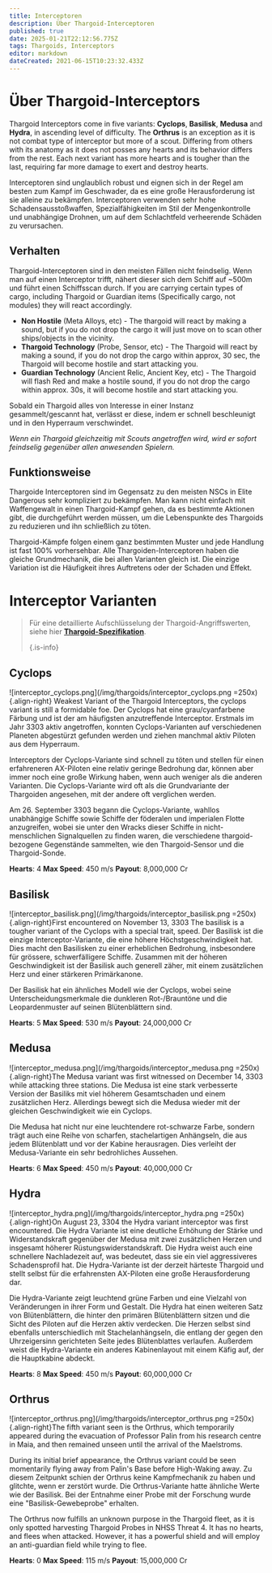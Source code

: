 ```yaml
---
title: Interceptoren
description: Über Thargoid-Interceptoren
published: true
date: 2025-01-21T22:12:56.775Z
tags: Thargoids, Interceptors
editor: markdown
dateCreated: 2021-06-15T10:23:32.433Z
---
```


# Über Thargoid-Interceptors
Thargoid Interceptors come in five variants: **Cyclops**, **Basilisk**, **Medusa** and **Hydra**, in ascending level of difficulty. The **Orthrus** is an exception as it is not combat type of interceptor but more of a scout. Differing from others with its anatomy as it does not posses any hearts and  its behavior differs from the rest. Each next variant has more hearts and is tougher than the last, requiring far more damage to exert and destroy hearts.

Interceptoren sind unglaublich robust und eignen sich in der Regel am besten zum Kampf im Geschwader, da es eine große Herausforderung ist sie alleine zu bekämpfen. Interceptoren verwenden sehr hohe Schadensausstoßwaffen, Spezialfähigkeiten im Stil der Mengenkontrolle und unabhängige Drohnen, um auf dem Schlachtfeld verheerende Schäden zu verursachen.

## Verhalten
Thargoid-Interceptoren sind in den meisten Fällen nicht feindselig. Wenn man auf einen Interceptor trifft, nähert dieser sich dem Schiff auf ~500m und führt einen Schiffsscan durch. If you are carrying certain types of cargo, including Thargoid or Guardian items (Specifically cargo, not modules) they will react accordingly.
- **Non Hostile** (Meta Alloys, etc) - The thargoid will react by making a sound, but if you do not drop the cargo it will just move on to scan other ships/objects in the vicinity.
- **Thargoid Technology** (Probe, Sensor, etc) - The Thargoid will react by making a sound, if you do not drop the cargo within approx, 30 sec, the Thargoid will become hostile and start attacking you.
- **Guardian Technology** (Ancient Relic, Ancient Key, etc) - The Thargoid will flash Red and make a hostile sound, if you do not drop the cargo within approx. 30s, it will become hostile and start attacking you.

Sobald ein Thargoid alles von Interesse in einer Instanz gesammelt/gescannt hat, verlässt er diese, indem er schnell beschleunigt und in den Hyperraum verschwindet.

*Wenn ein Thargoid gleichzeitig mit Scouts angetroffen wird, wird er sofort feindselig gegenüber allen anwesenden Spielern.*

## Funktionsweise
Thargoide Interceptoren sind im Gegensatz zu den meisten NSCs in Elite Dangerous sehr kompliziert zu bekämpfen. Man kann nicht einfach mit Waffengewalt in einen Thargoid-Kampf gehen, da es bestimmte Aktionen gibt, die durchgeführt werden müssen, um die Lebenspunkte des Thargoids zu reduzieren und ihn schließlich zu töten.

Thargoid-Kämpfe folgen einem ganz bestimmten Muster und jede Handlung ist fast 100% vorhersehbar. Alle Thargoiden-Interceptoren haben die gleiche Grundmechanik, die bei allen Varianten gleich ist. Die einzige Variation ist die Häufigkeit ihres Auftretens oder der Schaden und Effekt.

# Interceptor Varianten
> Für eine detaillierte Aufschlüsselung der Thargoid-Angriffswerten, siehe hier [**Thargoid-Spezifikation**](/en/thargoid-specs). 
> 
> {.is-info}

## **Cyclops**
!\[interceptor_cyclops.png\](/img/thargoids/interceptor_cyclops.png =250x){.align-right} Weakest Variant of the Thargoid Interceptors, the cyclops variant is still a formidable foe. Der Cyclops hat eine grau/cyanfarbene Färbung und ist der am häufigsten anzutreffende Interceptor. Erstmals im Jahr 3303 aktiv angetroffen, konnten Cyclops-Varianten auf verschiedenen Planeten abgestürzt gefunden werden und ziehen manchmal aktiv Piloten aus dem Hyperraum.

Interceptors der Cyclops-Variante sind schnell zu töten und stellen für einen erfahreneren AX-Piloten eine relativ geringe Bedrohung dar, können aber immer noch eine große Wirkung haben, wenn auch weniger als die anderen Varianten. Die Cyclops-Variante wird oft als die Grundvariante der Thargoiden angesehen, mit der andere oft verglichen werden.

Am 26. September 3303 begann die Cyclops-Variante, wahllos unabhängige Schiffe sowie Schiffe der föderalen und imperialen Flotte anzugreifen, wobei sie unter den Wracks dieser Schiffe in nicht-menschlichen Signalquellen zu finden waren, die verschiedene thargoid-bezogene Gegenstände sammelten, wie den Thargoid-Sensor und die Thargoid-Sonde.

**Hearts**: 4 **Max Speed**: 450 m/s **Payout**: 8,000,000 Cr

## **Basilisk**
!\[interceptor_basilisk.png\](/img/thargoids/interceptor_basilisk.png =250x){.align-right}First encountered on November 13, 3303 The basilisk is a tougher variant of the Cyclops with a special trait, speed. Der Basilisk ist die einzige Interceptor-Variante, die eine höhere Höchstgeschwindigkeit hat. Dies macht den Basilisken zu einer erheblichen Bedrohung, insbesondere für grössere, schwerfälligere Schiffe. Zusammen mit der höheren Geschwindigkeit ist der Basilisk auch generell zäher, mit einem zusätzlichen Herz und einer stärkeren Primärkanone.

Der Basilisk hat ein ähnliches Modell wie der Cyclops, wobei seine Unterscheidungsmerkmale die dunkleren Rot-/Brauntöne und die Leopardenmuster auf seinen Blütenblättern sind.

**Hearts**: 5 **Max Speed**: 530 m/s **Payout**: 24,000,000 Cr

## **Medusa**
!\[interceptor_medusa.png\](/img/thargoids/interceptor_medusa.png =250x){.align-right}The Medusa variant was first witnessed on December 14, 3303 while attacking three stations. Die Medusa ist eine stark verbesserte Version der Basiliks mit viel höherem Gesamtschaden und einem zusätzlichen Herz. Allerdings bewegt sich die Medusa wieder mit der gleichen Geschwindigkeit wie ein Cyclops.

Die Medusa hat nicht nur eine leuchtendere rot-schwarze Farbe, sondern trägt auch eine Reihe von scharfen, stachelartigen Anhängseln, die aus jedem Blütenblatt und vor der Kabine herausragen. Dies verleiht der Medusa-Variante ein sehr bedrohliches Aussehen.


**Hearts**: 6 **Max Speed**: 450 m/s **Payout**: 40,000,000 Cr

## **Hydra**
!\[interceptor_hydra.png\](/img/thargoids/interceptor_hydra.png =250x){.align-right}On August 23, 3304 the Hydra variant interceptor was first encountered. Die Hydra Variante ist eine deutliche Erhöhung der Stärke und Widerstandskraft gegenüber der Medusa mit zwei zusätzlichen Herzen und insgesamt höherer Rüstungswiderstandskraft. Die Hydra weist auch eine schnellere Nachladezeit auf, was bedeutet, dass sie ein viel aggressiveres Schadensprofil hat. Die Hydra-Variante ist der derzeit härteste Thargoid und stellt selbst für die erfahrensten AX-Piloten eine große Herausforderung dar.

Die Hydra-Variante zeigt leuchtend grüne Farben und eine Vielzahl von Veränderungen in ihrer Form und Gestalt. Die Hydra hat einen weiteren Satz von Blütenblättern, die hinter den primären Blütenblättern sitzen und die Sicht des Piloten auf die Herzen aktiv verdecken. Die Herzen selbst sind ebenfalls unterschiedlich mit Stachelanhängseln, die entlang der gegen den Uhrzeigersinn gerichteten Seite jedes Blütenblattes verlaufen. Außerdem weist die Hydra-Variante ein anderes Kabinenlayout mit einem Käfig auf, der die Hauptkabine abdeckt.

**Hearts**: 8 **Max Speed**: 450 m/s **Payout**: 60,000,000 Cr

## **Orthrus**

!\[interceptor_orthrus.png\](/img/thargoids/interceptor_orthrus.png =250x){.align-right}The fifth variant seen is the Orthrus, which temporarily appeared during the evacuation of Professor Palin from his research centre in Maia, and then remained unseen until the arrival of the Maelstroms.

During its initial brief appearance, the Orthrus variant could be seen momentarily flying away from Palin's Base before High-Waking away. Zu diesem Zeitpunkt schien der Orthrus keine Kampfmechanik zu haben und glitchte, wenn er zerstört wurde. Die Orthrus-Variante hatte ähnliche Werte wie der Basilisk. Bei der Entnahme einer Probe mit der Forschung wurde eine "Basilisk-Gewebeprobe" erhalten.

The Orthrus now fulfills an unknown purpose in the Thargoid fleet, as it is only spotted harvesting Thargoid Probes in NHSS Threat 4. It has no hearts, and flees when attacked. However, it has a powerful shield and will employ an anti-guardian field while trying to flee.

**Hearts**: 0 **Max Speed**: 115 m/s **Payout**: 15,000,000 Cr
